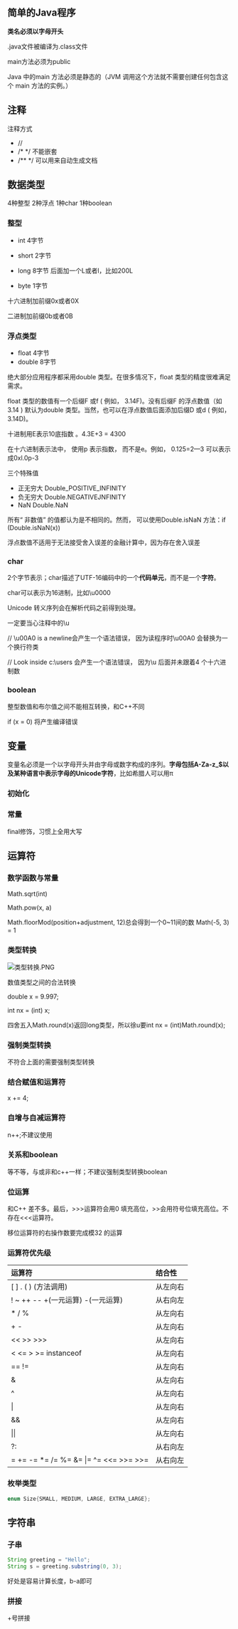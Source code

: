 ## 简单的Java程序

**类名必须以字母开头**

.java文件被编译为.class文件

main方法必须为public

Java 中的main 方法必须是静态的（JVM 调用这个方法就不需要创建任何包含这个 main 方法的实例。）

## 注释

注释方式

- //
- /*   */     不能嵌套
- /**  */    可以用来自动生成文档

## 数据类型

4种整型 2种浮点 1种char 1种boolean

### 整型

- int 4字节

- short 2字节

- long 8字节	后面加一个L或者l，比如200L

- byte 1字节

十六进制加前缀0x或者0X

二进制加前缀0b或者0B

### 浮点类型

- float 4字节
- double 8字节

绝大部分应用程序都采用double 类型。在很多情况下，float 类型的精度很难满足需求。

float 类型的数值有一个后缀F 或f ( 例如， 3.14F)。没有后缀F 的浮点数值（如3.14 ) 默认为double 类型。当然，也可以在浮点数值后面添加后缀D 或d ( 例如，3.14D)。

十进制用E表示10底指数 。4.3E+3 = 4300

在十六进制表示法中， 使用p 表示指数， 而不是e。例如， 0.125=2—3 可以表示成0xl.0p-3

三个特殊值

- 正无穷大 Double_POSITIVE_INFINITY
- 负无穷大 Double.NEGATIVEJNFINITY
- NaN Double.NaN

所有“ 非数值” 的值都认为是不相同的。然而， 可以使用Double.isNaN 方法：if (Double.isNaN(x))

浮点数值不适用于无法接受舍入误差的金融计算中，因为存在舍入误差

### char

2个字节表示；char描述了UTF-16编码中的一个**代码单元**，而不是一个**字符**。

char可以表示为16进制，比如\u0000

Unicode 转义序列会在解析代码之前得到处理。

一定要当心注释中的\u 

// \u00A0 is a newline会产生一个语法错误， 因为读程序时\u00A0 会替换为一个换行符类

// Look inside c:\users 会产生一个语法错误， 因为\u 后面并未跟着4 个十六进制数

### boolean

整型数值和布尔值之间不能相互转换，和C++不同

if (x = 0) 将产生编译错误

## 变量

变量名必须是一个以字母开头并由字母或数字构成的序列。**字母包括A-Za-z_$以及某种语言中表示字母的Unicode字符**，比如希腊人可以用π

### 初始化

### 常量

final修饰，习惯上全用大写

## 运算符

### 数学函数与常量

Math.sqrt(int)

Math.pow(x, a)

Math.floorMod(position+adjustment, 12)总会得到一个0~11间的数 Math(-5, 3) = 1

### 类型转换

![类型转换.PNG](https://i.loli.net/2020/09/27/zatQoKJFHfCZOPy.png)

数值类型之间的合法转换

double x = 9.997;

int nx = (int) x;

四舍五入Math.round(x)返回long类型，所以徐u要int nx = (int)Math.round(x);

### 强制类型转换

不符合上面的需要强制类型转换

### 结合赋值和运算符

x += 4;

### 自增与自减运算符

n++;不建议使用

### 关系和boolean

等不等，与或非和c++一样；不建议强制类型转换boolean

### 位运算

和C++ 差不多。最后，>>>运算符会用0 填充高位，>>会用符号位填充高位。不存在<<<运算符。

移位运算符的右操作数要完成模32 的运算

### 运算符优先级

| 运算符                                 | 结合性   |
| :------------------------------------- | :------- |
| [ ] . ( ) (方法调用)                   | 从左向右 |
| ! ~ ++ -- +(一元运算) -(一元运算)      | 从右向左 |
| * / %                                  | 从左向右 |
| + -                                    | 从左向右 |
| << >> >>>                              | 从左向右 |
| < <= > >= instanceof                   | 从左向右 |
| == !=                                  | 从左向右 |
| &                                      | 从左向右 |
| ^                                      | 从左向右 |
| \|                                     | 从左向右 |
| &&                                     | 从左向右 |
| \|\|                                   | 从左向右 |
| ?:                                     | 从右向左 |
| = += -= *= /= %= &= \|= ^= <<= >>= >>= | 从右向左 |

### 枚举类型

```java
enum Size{SMALL, MEDIUM, LARGE, EXTRA_LARGE};
```

## 字符串

### 子串

```java
String greeting = "Hello";
String s = greeting.substring(0, 3);
```

好处是容易计算长度，b-a即可

### 拼接

+号拼接


